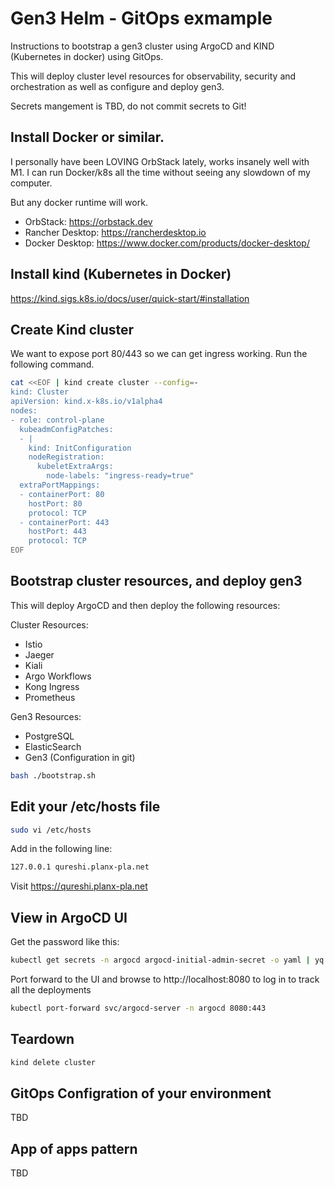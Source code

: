 # Gen3 Helm - GitOps exmample

Instructions to bootstrap a gen3 cluster using ArgoCD and KIND (Kubernetes in docker) using GitOps. 

This will deploy cluster level resources for observability, security and orchestration as well as configure and deploy gen3. 

Secrets mangement is TBD, do not commit secrets to Git! 

## Install Docker or similar. 

I personally have been LOVING OrbStack lately, works insanely well with M1. I can run Docker/k8s all the time without seeing any slowdown of my computer.

But any docker runtime will work. 

- OrbStack: https://orbstack.dev 
- Rancher Desktop: https://rancherdesktop.io
- Docker Desktop: https://www.docker.com/products/docker-desktop/


## Install kind (Kubernetes in Docker)

https://kind.sigs.k8s.io/docs/user/quick-start/#installation

## Create Kind cluster

We want to expose port 80/443 so we can get ingress working. Run the following command.

```bash
cat <<EOF | kind create cluster --config=-
kind: Cluster
apiVersion: kind.x-k8s.io/v1alpha4
nodes:
- role: control-plane
  kubeadmConfigPatches:
  - |
    kind: InitConfiguration
    nodeRegistration:
      kubeletExtraArgs:
        node-labels: "ingress-ready=true"
  extraPortMappings:
  - containerPort: 80
    hostPort: 80
    protocol: TCP
  - containerPort: 443
    hostPort: 443
    protocol: TCP
EOF
```

## Bootstrap cluster resources, and deploy gen3 

This will deploy ArgoCD and then deploy the following resources: 

Cluster Resources:
- Istio
- Jaeger
- Kiali
- Argo Workflows
- Kong Ingress
- Prometheus

Gen3 Resources:
- PostgreSQL
- ElasticSearch
- Gen3 (Configuration in git)

```bash
bash ./bootstrap.sh
```

## Edit your /etc/hosts file

```bash
sudo vi /etc/hosts
```

Add in the following line:

```bash
127.0.0.1 qureshi.planx-pla.net
```

Visit https://qureshi.planx-pla.net 

## View in ArgoCD UI

Get the password like this:

```bash
kubectl get secrets -n argocd argocd-initial-admin-secret -o yaml | yq -r .data.password | base64 -d | xargs echo
```

Port forward to the UI and browse to http://localhost:8080 to log in to track all the deployments

```bash
kubectl port-forward svc/argocd-server -n argocd 8080:443
```

## Teardown

```bash
kind delete cluster
```

## GitOps Configration of your environment

TBD

## App of apps pattern

TBD